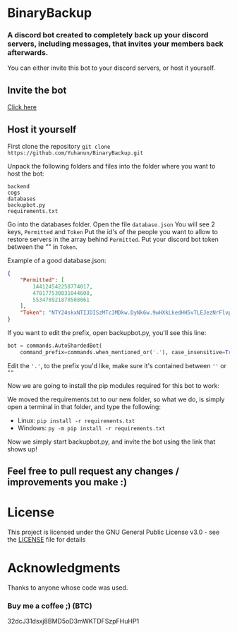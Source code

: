 # BinaryBackup #

### A discord bot created to completely back up your discord servers, including messages, that invites your members back afterwards. ###

You can either invite this bot to your discord servers, or host it yourself.
## Invite the bot ##
[Click here](https://discordapp.com/oauth2/authorize?client_id=535811461532876823&scope=bot)

## Host it yourself ##
First clone the repository
`git clone https://github.com/Yuhanun/BinaryBackup.git`

Unpack the following folders and files into the folder where you want to host the bot:
```
backend
cogs
databases
backupbot.py
requirements.txt
```

Go into the databases folder.
Open the file `database.json`
You will see 2 keys, `Permitted` and `Token`
Put the id's of the people you want to allow to restore servers in the array behind `Permitted`.
Put your discord bot token between the "" in `Token`.

Example of a good database.json:
```json
{
    "Permitted": [
        144124542258774017,
        478177530831044608,
        553478921870508061
    ],
    "Token": "NTY24skxNTIJDISzMTc3MDkw.DyNk6w.9wHXkLkedHH5vTLEJezNrFlvpks"
}
```

If you want to edit the prefix, open backupbot.py, you'll see this line:
```python
bot = commands.AutoShardedBot(
    command_prefix=commands.when_mentioned_or('.'), case_insensitive=True)
```
Edit the `'.'`, to the prefix you'd like, make sure it's contained between `''` or `""`

Now we are going to install the pip modules required for this bot to work:

We moved the requirements.txt to our new folder, so what we do, is simply open a terminal in that folder, and type the following:
* Linux: `pip install -r requirements.txt`
* Windows: `py -m pip install -r requirements.txt`

Now we simply start backupbot.py, and invite the bot using the link that shows up!

## Feel free to pull request any changes / improvements you make :) ##

# License #
This project is licensed under the GNU General Public License v3.0 - see the [LICENSE](https://github.com/Yuhanun/BinaryBackup/blob/master/LICENSE) file for details

# Acknowledgments #
Thanks to anyone whose code was used.

### Buy me a coffee ;) (BTC) ###
32dcJ31dsxj8BMD5oD3mWKTDFSzpFHuHP1